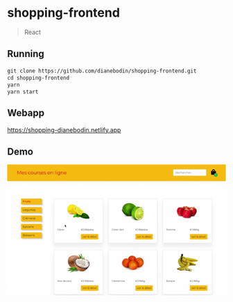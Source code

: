 # shopping-frontend

> React
    
## Running
```
git clone https://github.com/dianebodin/shopping-frontend.git
cd shopping-frontend
yarn
yarn start
```
     
## Webapp
https://shopping-dianebodin.netlify.app

## Demo

<p align="center">
	<img src="https://github.com/dianebodin/shopping-frontend/blob/master/preview/video.gif" width="800">
</p>
